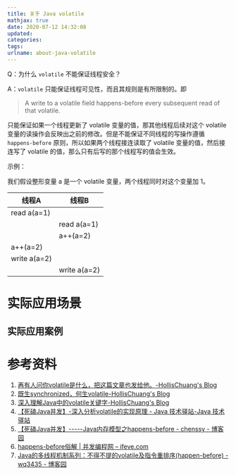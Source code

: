 ```yaml
---
title: 关于 Java volatile
mathjax: true
date: 2020-07-12 14:32:08
updated:
categories:
tags:
urlname: about-java-volatile
---
```




<!-- more -->



Q：为什么 `volatile` 不能保证线程安全？

A：`volatile` 只能保证线程可见性，而且其规则是有所限制的。即

> A write to a volatile field happens-before every subsequent read of that volatile.

只能保证如果一个线程更新了 volatile 变量的值，那其他线程后续对这个 volatile 变量的读操作会反映出之前的修改。但是不能保证不同线程的写操作遵循 `happens-before` 原则，所以如果两个线程接连读取了 volatile 变量的值，然后接连写了 volatile 的值，那么只有后写的那个线程写的值会生效。

示例：

我们假设整形变量 a 是一个 volatile 变量，两个线程同时对这个变量加 1。

| 线程A        | 线程B        |
| ------------ | ------------ |
| read a(a=1)  |              |
|              | read a(a=1)  |
|              | a++(a=2)     |
| a++(a=2)     |              |
| write a(a=2) |              |
|              | write a(a=2) |



# 实际应用场景



## 实际应用案例









# 参考资料

1. [再有人问你volatile是什么，把这篇文章也发给他。-HollisChuang's Blog](https://www.hollischuang.com/archives/2673)
2. [既生synchronized，何生volatile-HollisChuang's Blog](https://www.hollischuang.com/archives/3928)
3. [深入理解Java中的volatile关键字-HollisChuang's Blog](https://www.hollischuang.com/archives/2648)
4. [【死磕Java并发】-深入分析volatile的实现原理 - Java 技术驿站-Java 技术驿站](http://cmsblogs.com/?p=2092)
5. [【死磕Java并发】-----Java内存模型之happens-before - chenssy - 博客园](https://www.cnblogs.com/chenssy/p/6393321.html)
6. [happens-before俗解 | 并发编程网 – ifeve.com](http://ifeve.com/easy-happens-before/)
7. [Java的多线程机制系列：不得不提的volatile及指令重排序(happen-before) - wq3435 - 博客园](https://www.cnblogs.com/wq3435/p/6220751.html)